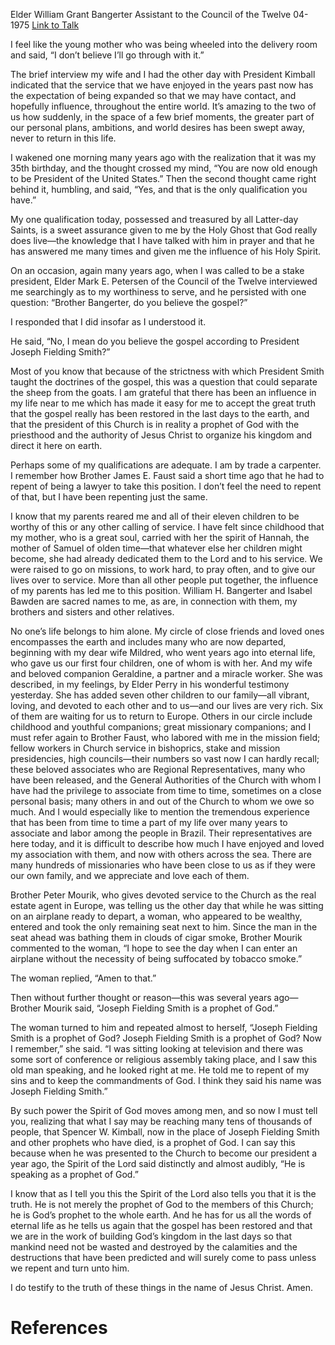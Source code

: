 Elder William Grant Bangerter
Assistant to the Council of the Twelve
04-1975
[Link to Talk](https://www.churchofjesuschrist.org/study/general-conference/1975/04/the-people-who-influence-us?lang=eng)

I feel like the young mother who was being wheeled into the delivery room and said, “I don’t believe I’ll go through with it.”

The brief interview my wife and I had the other day with President Kimball indicated that the service that we have enjoyed in the years past now has the expectation of being expanded so that we may have contact, and hopefully influence, throughout the entire world. It’s amazing to the two of us how suddenly, in the space of a few brief moments, the greater part of our personal plans, ambitions, and world desires has been swept away, never to return in this life.

I wakened one morning many years ago with the realization that it was my 35th birthday, and the thought crossed my mind, “You are now old enough to be President of the United States.” Then the second thought came right behind it, humbling, and said, “Yes, and that is the only qualification you have.”

My one qualification today, possessed and treasured by all Latter-day Saints, is a sweet assurance given to me by the Holy Ghost that God really does live—the knowledge that I have talked with him in prayer and that he has answered me many times and given me the influence of his Holy Spirit.

On an occasion, again many years ago, when I was called to be a stake president, Elder Mark E. Petersen of the Council of the Twelve interviewed me searchingly as to my worthiness to serve, and he persisted with one question: “Brother Bangerter, do you believe the gospel?”

I responded that I did insofar as I understood it.

He said, “No, I mean do you believe the gospel according to President Joseph Fielding Smith?”

Most of you know that because of the strictness with which President Smith taught the doctrines of the gospel, this was a question that could separate the sheep from the goats. I am grateful that there has been an influence in my life near to me which has made it easy for me to accept the great truth that the gospel really has been restored in the last days to the earth, and that the president of this Church is in reality a prophet of God with the priesthood and the authority of Jesus Christ to organize his kingdom and direct it here on earth.

Perhaps some of my qualifications are adequate. I am by trade a carpenter. I remember how Brother James E. Faust said a short time ago that he had to repent of being a lawyer to take this position. I don’t feel the need to repent of that, but I have been repenting just the same.

I know that my parents reared me and all of their eleven children to be worthy of this or any other calling of service. I have felt since childhood that my mother, who is a great soul, carried with her the spirit of Hannah, the mother of Samuel of olden time—that whatever else her children might become, she had already dedicated them to the Lord and to his service. We were raised to go on missions, to work hard, to pray often, and to give our lives over to service. More than all other people put together, the influence of my parents has led me to this position. William H. Bangerter and Isabel Bawden are sacred names to me, as are, in connection with them, my brothers and sisters and other relatives.

No one’s life belongs to him alone. My circle of close friends and loved ones encompasses the earth and includes many who are now departed, beginning with my dear wife Mildred, who went years ago into eternal life, who gave us our first four children, one of whom is with her. And my wife and beloved companion Geraldine, a partner and a miracle worker. She was described, in my feelings, by Elder Perry in his wonderful testimony yesterday. She has added seven other children to our family—all vibrant, loving, and devoted to each other and to us—and our lives are very rich. Six of them are waiting for us to return to Europe. Others in our circle include childhood and youthful companions; great missionary companions; and I must refer again to Brother Faust, who labored with me in the mission field; fellow workers in Church service in bishoprics, stake and mission presidencies, high councils—their numbers so vast now I can hardly recall; these beloved associates who are Regional Representatives, many who have been released, and the General Authorities of the Church with whom I have had the privilege to associate from time to time, sometimes on a close personal basis; many others in and out of the Church to whom we owe so much. And I would especially like to mention the tremendous experience that has been from time to time a part of my life over many years to associate and labor among the people in Brazil. Their representatives are here today, and it is difficult to describe how much I have enjoyed and loved my association with them, and now with others across the sea. There are many hundreds of missionaries who have been close to us as if they were our own family, and we appreciate and love each of them.

Brother Peter Mourik, who gives devoted service to the Church as the real estate agent in Europe, was telling us the other day that while he was sitting on an airplane ready to depart, a woman, who appeared to be wealthy, entered and took the only remaining seat next to him. Since the man in the seat ahead was bathing them in clouds of cigar smoke, Brother Mourik commented to the woman, “I hope to see the day when I can enter an airplane without the necessity of being suffocated by tobacco smoke.”

The woman replied, “Amen to that.”

Then without further thought or reason—this was several years ago—Brother Mourik said, “Joseph Fielding Smith is a prophet of God.”

The woman turned to him and repeated almost to herself, “Joseph Fielding Smith is a prophet of God? Joseph Fielding Smith is a prophet of God? Now I remember,” she said. “I was sitting looking at television and there was some sort of conference or religious assembly taking place, and I saw this old man speaking, and he looked right at me. He told me to repent of my sins and to keep the commandments of God. I think they said his name was Joseph Fielding Smith.”

By such power the Spirit of God moves among men, and so now I must tell you, realizing that what I say may be reaching many tens of thousands of people, that Spencer W. Kimball, now in the place of Joseph Fielding Smith and other prophets who have died, is a prophet of God. I can say this because when he was presented to the Church to become our president a year ago, the Spirit of the Lord said distinctly and almost audibly, “He is speaking as a prophet of God.”

I know that as I tell you this the Spirit of the Lord also tells you that it is the truth. He is not merely the prophet of God to the members of this Church; he is God’s prophet to the whole earth. And he has for us all the words of eternal life as he tells us again that the gospel has been restored and that we are in the work of building God’s kingdom in the last days so that mankind need not be wasted and destroyed by the calamities and the destructions that have been predicted and will surely come to pass unless we repent and turn unto him.

I do testify to the truth of these things in the name of Jesus Christ. Amen.

# References
